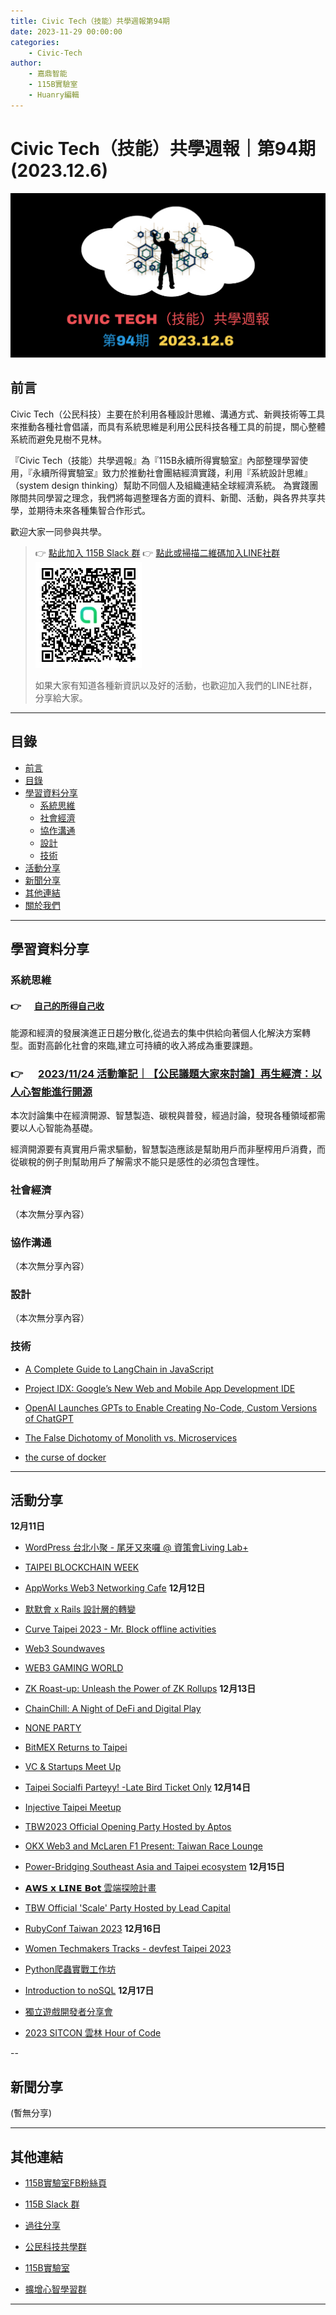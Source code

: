 ```yaml
---
title: Civic Tech（技能）共學週報第94期
date: 2023-11-29 00:00:00
categories:
	- Civic-Tech
author:
	- 嘉鼎智能
	- 115B實驗室
	- Huanry編輯
---
```

# Civic Tech（技能）共學週報｜第94期 (2023.12.6)

![Civic-Tech-94](/img/ct/94.png)

## 前言

Civic Tech（公民科技）主要在於利用各種設計思維、溝通方式、新興技術等工具來推動各種社會倡議，而具有系統思維是利用公民科技各種工具的前提，關心整體系統而避免見樹不見林。

『Civic Tech（技能）共學週報』為『115B永續所得實驗室』內部整理學習使用，『永續所得實驗室』致力於推動社會團結經濟實踐，利用『系統設計思維』（system design thinking）幫助不同個人及組織連結全球經濟系統。
為實踐團隊間共同學習之理念，我們將每週整理各方面的資料、新聞、活動，與各界共享共學，並期待未來各種集智合作形式。

歡迎大家一同參與共學。

>👉  [點此加入 115B Slack 群](https://bit.ly/Slack115b)
>👉  [點此或掃描二維碼加入LINE社群](https://line.me/ti/g2/Dj4AkbdDsY6o4D_CdDUB6Q)
>[![公民科技共學群](/img/產品共學群.jpg)](https://line.me/ti/g2/Dj4AkbdDsY6o4D_CdDUB6Q)
>
>如果大家有知道各種新資訊以及好的活動，也歡迎加入我們的LINE社群，分享給大家。

---
## 目錄
- [前言](#前言)
- [目錄](#目錄)
- [學習資料分享](#學習資料分享)
	- [系統思維](#系統思維)
	- [社會經濟](#社會經濟)
	- [協作溝通](#協作溝通)
	- [設計](#設計)
	- [技術](#技術)
- [活動分享](#活動分享)
- [新聞分享](#新聞分享)
- [其他連結](#其他連結)
- [關於我們](#關於我們)

---
## 學習資料分享
### 系統思維

#### 👉 &emsp; [自己的所得自己收](https://medium.com/acis-intellicollective/%E8%87%AA%E5%B7%B1%E7%9A%84%E6%89%80%E5%BE%97%E8%87%AA%E5%B7%B1%E6%94%B6-520525692157)

能源和經濟的發展演進正日趨分散化,從過去的集中供給向著個人化解決方案轉型。面對高齡化社會的來臨,建立可持續的收入將成為重要課題。


### 👉 &emsp; [2023/11/24 活動筆記｜【公民議題大家來討論】再生經濟：以人心智能進行開源](https://sustainable-income-lab.github.io/2023-11-24-open-source/)

本次討論集中在經濟開源、智慧製造、碳稅與普發，經過討論，發現各種領域都需要以人心智能為基礎。

經濟開源要有真實用戶需求驅動，智慧製造應該是幫助用戶而非壓榨用戶消費，而從碳稅的例子則幫助用戶了解需求不能只是感性的必須包含理性。

### 社會經濟

（本次無分享內容）

### 協作溝通

（本次無分享內容）

### 設計

（本次無分享內容）

### 技術

- [A Complete Guide to LangChain in JavaScript](https://www.sitepoint.com/langchain-javascript-complete-guide/)

- [Project IDX: Google’s New Web and Mobile App Development IDE](https://thenewstack.io/project-idx-googles-new-web-and-mobile-app-development-ide/)

- [OpenAI Launches GPTs to Enable Creating No-Code, Custom Versions of ChatGPT](https://www.infoq.com/news/2023/11/openai-gpts-custom-chatgpt/)

- [The False Dichotomy of Monolith vs. Microservices](https://www.infoq.com/articles/monolith-versus-microservices/)

- [the curse of docker](https://computer.rip/2023-11-25-the-curse-of-docker.html)

---
## 活動分享

**12月11日**
- [WordPress 台北小聚 - 尾牙又來囉 @ 資策會Living Lab+](https://www.meetup.com/taipei-wordpress/events/297535721/)

- [TAIPEI BLOCKCHAIN WEEK](https://www.eventbrite.com/e/taipei-blockchain-week-tickets-771134793927)

- [AppWorks Web3 Networking Cafe](https://www.eventbrite.com/e/appworks-web3-networking-cafe-tickets-770771948647)
**12月12日**
- [默默會 x Rails 設計層的轉變](https://www.accupass.com/event/2311170244395528155530)

- [Curve Taipei 2023 - Mr. Block offline activities](https://www.eventbrite.com/e/curve-taipei-2023-mr-block-offline-activities-zeeverse-pufferfi-tickets-770781577447)

- [Web3 Soundwaves](https://www.eventbrite.com/e/web3-soundwaves-tap-tap-chill-yield-powered-by-reyield-tickets-770632722217)

- [WEB3 GAMING WORLD](https://www.eventbrite.com/e/web3-gaming-world-tickets-770507748417)

- [ZK Roast-up: Unleash the Power of ZK Rollups](https://www.eventbrite.com/e/zk-roast-up-unleash-the-power-of-zk-rollups-tickets-770795067797)
**12月13日**
- [ChainChill: A Night of DeFi and Digital Play](https://www.eventbrite.com/e/chainchill-a-night-of-defi-and-digital-play-tickets-770810855017)

- [NONE PARTY](https://www.eventbrite.com/e/none-party-tickets-770900743877)

- [BitMEX Returns to Taipei](https://www.eventbrite.com/e/bitmex-returns-to-taipei-bitmex-tickets-771105686867)

- [VC & Startups Meet Up](https://www.eventbrite.com/e/vc-startups-meet-up-tickets-770637195597)

- [Taipei Socialfi Parteyy! -Late Bird Ticket Only](https://www.eventbrite.com/e/taipei-socialfi-parteyy-late-bird-ticket-only-tickets-770872118257)
**12月14日**
- [Injective Taipei Meetup](https://www.eventbrite.com/e/injective-taipei-meetup-tickets-770934524917)

- [TBW2023 Official Opening Party Hosted by Aptos](https://www.eventbrite.com/e/tbw2023-official-opening-party-hosted-by-aptos-tickets-770962348137)

- [OKX Web3 and McLaren F1 Present: Taiwan Race Lounge](https://www.eventbrite.com/e/okx-web3-and-mclaren-f1-present-taiwan-race-lounge-tickets-771114402937)

- [Power-Bridging Southeast Asia and Taipei ecosystem](https://www.eventbrite.com/e/power-bridging-southeast-asia-and-taipei-ecosystem-tickets-770931265167)
**12月15日**
- [𝗔𝗪𝗦 𝘅 𝗟𝗜𝗡𝗘 𝗕𝗼𝘁 雲端探險計畫](https://www.surveycake.com/s/1YlL1)

- [TBW Official 'Scale' Party Hosted by Lead Capital](https://www.eventbrite.com/e/tbw-official-scale-party-hosted-by-lead-capital-tickets-770966691127)

- [RubyConf Taiwan 2023](https://rubytaiwan.kktix.cc/events/rubyconftw2023)
**12月16日**
- [Women Techmakers Tracks - devfest Taipei 2023](https://www.accupass.com/event/2311201312361047007912)

- [Python爬蟲實戰工作坊](https://www.meetup.com/pyladiestw/events/297519292/)

- [Introduction to noSQL](https://tritonho.kktix.cc/events/2023-q4)
**12月17日**
- [獨立遊戲開發者分享會](https://igdshare.kktix.cc/events/igdshare231217)

- [2023 SITCON 雲林 Hour of Code](https://sitcon.kktix.cc/events/2023-hoc-yunlin)

--
## 新聞分享

(暫無分享)

---
## 其他連結

- [115B實驗室FB粉絲頁](https://www.facebook.com/%E6%B0%B8%E7%BA%8C%E6%89%80%E5%BE%97%E5%AF%A6%E9%A9%97%E5%AE%A4-102916798609139)

- [115B Slack 群](https://bit.ly/Slack115b)

- [過往分享](/categories/Civic-Tech)

- [公民科技共學群](https://line.me/ti/g2/Dj4AkbdDsY6o4D_CdDUB6Q?utm_source=invitation&utm_medium=link_copy&utm_campaign=default)

- [115B實驗室](https://line.me/ti/g2/asPFU-0w4o9MIRSBdb4gtg?utm_source=invitation&utm_medium=link_copy&utm_campaign=default)

- [擴增心智學習群](https://line.me/ti/g2/asPFU-0w4o9MIRSBdb4gtg?utm_source=invitation&utm_medium=link_copy&utm_campaign=default)

---